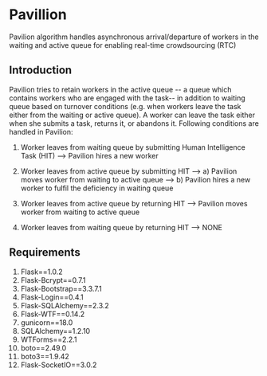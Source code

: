 # Pavillion
Pavilion algorithm handles asynchronous arrival/departure of workers in the waiting and active queue for enabling real-time crowdsourcing (RTC)
## Introduction
Pavilion tries to retain workers in the active queue -- a queue which contains workers who are engaged with the task-- in addition to waiting queue based on turnover conditions (e.g. when workers leave the task either from the waiting or active queue). A worker can leave the task either when she submits a task, returns it, or abandons it.
Following conditions are handled in Pavilion:
1) Worker leaves from waiting queue by submitting Human Intelligence Task (HIT) --> Pavilion hires a new worker
2) Worker leaves from active queue by submitting HIT --> a) Pavilion moves worker from waiting to active queue
                                                     --> b) Pavilion hires a new worker to fulfil the deficiency in waiting queue

3) Worker leaves from active queue by returning HIT --> Pavilion moves worker from waiting to active queue
4) Worker leaves from waiting queue by returning HIT --> NONE

## Requirements
1. Flask==1.0.2
2. Flask-Bcrypt==0.7.1
3. Flask-Bootstrap==3.3.7.1
4. Flask-Login==0.4.1
5. Flask-SQLAlchemy==2.3.2
6. Flask-WTF==0.14.2
7. gunicorn==18.0
8. SQLAlchemy==1.2.10
9. WTForms==2.2.1
10. boto==2.49.0
11. boto3==1.9.42
12. Flask-SocketIO==3.0.2


